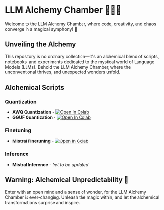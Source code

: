 # LLM Alchemy Chamber 🧙‍♂️✨

Welcome to the LLM Alchemy Chamber, where code, creativity, and chaos converge in a magical symphony! 🌟

## Unveiling the Alchemy

This repository is no ordinary collection—it's an alchemical blend of scripts, notebooks, and experiments dedicated to the mystical world of Language Models (LLMs). Behold the LLM Alchemy Chamber, where the unconventional thrives, and unexpected wonders unfold.


## Alchemical Scripts

### Quantization
- **AWQ Quantization** - [![Open In Colab](https://colab.research.google.com/assets/colab-badge.svg)](https://colab.research.google.com/github/your-username/LLM-Alchemy-Chamber/blob/main/Quantization/AWQ_Quantization.ipynb)
- **GGUF Quantization** - [![Open In Colab](https://colab.research.google.com/assets/colab-badge.svg)](https://colab.research.google.com/github/your-username/LLM-Alchemy-Chamber/blob/main/Quantization/GGUF_Quantization.ipynb)

### Finetuning
- **Mistral Finetuning** - [![Open In Colab](https://colab.research.google.com/assets/colab-badge.svg)](https://colab.research.google.com/github/your-username/LLM-Alchemy-Chamber/blob/main/LLMs/Mistral-7b/Mistral_Colab_Finetune.ipynb_v2_final.ipynb)

### Inference
- **Mistral Inference** - *Yet to be updated*

## Warning: Alchemical Unpredictability 🚧

Enter with an open mind and a sense of wonder, for the LLM Alchemy Chamber is ever-changing. Unleash the magic within, and let the alchemical transformations surprise and inspire.
